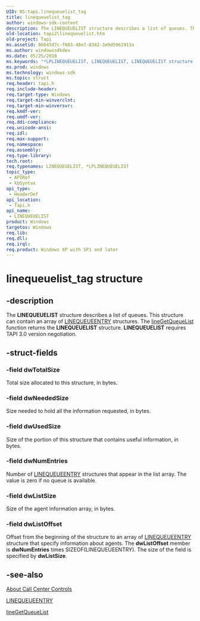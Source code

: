 ```yaml
---
UID: NS:tapi.linequeuelist_tag
title: linequeuelist_tag
author: windows-sdk-content
description: The LINEQUEUELIST structure describes a list of queues. This structure can contain an array of LINEQUEUEENTRY structures. The lineGetQueueList function returns the LINEQUEUELIST structure. LINEQUEUELIST requires TAPI 3.0 version negotiation.
old-location: tapi2\linequeuelist.htm
old-project: Tapi
ms.assetid: 86645d7c-f683-48e7-8342-3e9d5961913a
ms.author: windowssdkdev
ms.date: 05/25/2018
ms.keywords: "*LPLINEQUEUELIST, LINEQUEUELIST, LINEQUEUELIST structure [TAPI 2.2], LPLINEQUEUELIST, LPLINEQUEUELIST structure pointer [TAPI 2.2], _tapi2_linequeuelist, linequeuelist_tag, tapi/LINEQUEUELIST, tapi/LPLINEQUEUELIST, tapi2.linequeuelist"
ms.prod: windows
ms.technology: windows-sdk
ms.topic: struct
req.header: tapi.h
req.include-header: 
req.target-type: Windows
req.target-min-winverclnt: 
req.target-min-winversvr: 
req.kmdf-ver: 
req.umdf-ver: 
req.ddi-compliance: 
req.unicode-ansi: 
req.idl: 
req.max-support: 
req.namespace: 
req.assembly: 
req.type-library: 
tech.root: 
req.typenames: LINEQUEUELIST, *LPLINEQUEUELIST
topic_type:
 - APIRef
 - kbSyntax
api_type:
 - HeaderDef
api_location:
 - Tapi.h
api_name:
 - LINEQUEUELIST
product: Windows
targetos: Windows
req.lib: 
req.dll: 
req.irql: 
req.product: Windows XP with SP1 and later
---
```


# linequeuelist_tag structure


## -description


The 
<b>LINEQUEUELIST</b> structure describes a list of queues. This structure can contain an array of 
<a href="https://msdn.microsoft.com/b05eb100-2a43-421f-826b-c37d05e4ef14">LINEQUEUEENTRY</a> structures. The 
<a href="https://msdn.microsoft.com/3921ab24-c9c8-4068-a885-e55759f04076">lineGetQueueList</a> function returns the 
<b>LINEQUEUELIST</b> structure. 
<b>LINEQUEUELIST</b> requires TAPI 3.0 version negotiation.


## -struct-fields




### -field dwTotalSize

Total size allocated to this structure, in bytes.


### -field dwNeededSize

Size needed to hold all the information requested, in bytes.


### -field dwUsedSize

Size of the portion of this structure that contains useful information, in bytes.


### -field dwNumEntries

Number of 
<a href="https://msdn.microsoft.com/b05eb100-2a43-421f-826b-c37d05e4ef14">LINEQUEUEENTRY</a> structures that appear in the list array. The value is zero if no queue is available.


### -field dwListSize

Size of the agent information array, in bytes.


### -field dwListOffset

Offset from the beginning of the structure to an array of 
<a href="https://msdn.microsoft.com/b05eb100-2a43-421f-826b-c37d05e4ef14">LINEQUEUEENTRY</a> structure that specify information about agents. The <b>dwListOffset</b> member is <b>dwNumEntries</b> times SIZEOF(LINEQUEUEENTRY). The size of the field is specified by <b>dwListSize</b>.


## -see-also




<a href="https://msdn.microsoft.com/6b24e8aa-fef4-44aa-8d2b-33b9be3d6ea7">About Call Center Controls</a>



<a href="https://msdn.microsoft.com/b05eb100-2a43-421f-826b-c37d05e4ef14">LINEQUEUEENTRY</a>



<a href="https://msdn.microsoft.com/3921ab24-c9c8-4068-a885-e55759f04076">lineGetQueueList</a>
 

 

